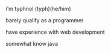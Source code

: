 i'm typhnol (typh)(he/him)

barely qualify as a programmer

have experience with web development

somewhat know java

